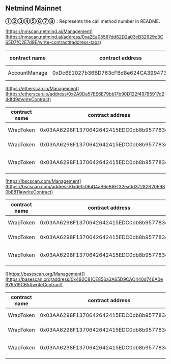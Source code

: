 ## Netmind Mainnet

**①②③④⑤⑥⑦⑧**：Represents the call method number in README.

[https://nmscan.netmind.ai/Management](https://nmscan.netmind.ai/address/0xa2Ea05567dd82D2a03cB32929c3C65D7fC2E7d9E/write-contract#address-tabs)

|contract name|contract address|Proposal ID|Operating Instructions|invoke methods|parameter invocation|
| --- | --- | --- |--- | --- |---|
|       AccountManage   | 0xDc6E1027b36BD763cFBd8e624CA3994737FA4b6c |   103   |    **⑥**Upgrade Contract  | upgrad|  0x02956a7E11929d184541B0984A4d3662D2E65a69   |

[https://etherscan.io/Management](https://etherscan.io/address/0x2A9Da57EE6E79bb17b90D122f49785917d24dfd9#writeContract)

|contract name|contract address|Proposal ID|Operating Instructions|invoke methods|parameter invocation|
| --- | --- | --- |--- | --- |---|
|      WrapToken    |   0x03AA6298F1370642642415EDC0db8b957783e8D6 |  20  | **⑥**Upgrade Contract  | upgrad |  0xe5aca4d1e062Bd64d51421E2005570F53b0C70e6  |
|      WrapToken    |   0x03AA6298F1370642642415EDC0db8b957783e8D6 | 21     | **③** update receiver | updateReceiver |  0x7ba2196a00000000000000000000000058d37fddab1059692e5c40fa562570e49be65528 |
|      WrapToken    |   0x03AA6298F1370642642415EDC0db8b957783e8D6 |  23  | **③**grant EXECUTE_ROLE role  | grantRole |   0x2f2ff15dcebf517aa4440d1d125e0355aae64401211d0848a23c02cc5d29a14822580ba400000000000000000000000052300928cef2deca77972dc321bd0930aafcc29c   |

[https://bscscan.com/Management](https://bscscan.com/address/0xde1c06414aB6eB6Ef32ea0d37282B20E980bE811#writeContract)

|contract name|contract address|Proposal ID|Operating Instructions|invoke methods|parameter invocation|
| --- | --- | --- |--- | --- |---|
|      WrapToken    |   0x03AA6298F1370642642415EDC0db8b957783e8D6 | 25    | **⑥**Upgrade Contract  | upgrad |    0x60aed49ADF8247e8BA265A93E922622fb0B5F12E  |
|      WrapToken    |   0x03AA6298F1370642642415EDC0db8b957783e8D6 |   26   | **③** update receiver | updateReceiver |  0x7ba2196a00000000000000000000000058d37fddab1059692e5c40fa562570e49be65528 |
|      WrapToken    |   0x03AA6298F1370642642415EDC0db8b957783e8D6 |  27  | **③**grant EXECUTE_ROLE role  | grantRole |    0x2f2ff15dcebf517aa4440d1d125e0355aae64401211d0848a23c02cc5d29a14822580ba400000000000000000000000052300928cef2deca77972dc321bd0930aafcc29c  |

[[https://basescan.org/Management]](https://basescan.org/address/0x492C81CE856a3A65D9CAC440d746A0eB76519CB5#writeContract)

|contract name|contract address|Proposal ID|Operating Instructions|invoke methods|parameter invocation|
| --- | --- | --- |--- | --- |---|
|      WrapToken    |   0x03AA6298F1370642642415EDC0db8b957783e8D6 |   1  | **⑥**Upgrade Contract  | upgrad |    0xBCFD00f8e751C754A07a2607df4df59b8e8ad7b6  |
|      WrapToken    |   0x03AA6298F1370642642415EDC0db8b957783e8D6 |    2  | **③** update receiver | updateReceiver |  0x7ba2196a00000000000000000000000058d37fddab1059692e5c40fa562570e49be65528 |
|      WrapToken    |   0x03AA6298F1370642642415EDC0db8b957783e8D6 |   3 | **③**grant EXECUTE_ROLE role  | grantRole |   0x2f2ff15dcebf517aa4440d1d125e0355aae64401211d0848a23c02cc5d29a14822580ba400000000000000000000000052300928cef2deca77972dc321bd0930aafcc29c   |
